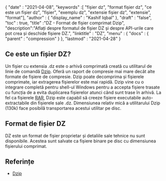 {
  "date" : "2021-04-08",
  "keywords" :[ "fișier dz", "format fișier dz", "ce este un fișier dz", "fișier", "exemplu dz", "extensie fișier dz", "extensie", "format"],
  "author" : {
    "display_name" : "Kashif Iqbal"
},
  "draft" : "false",
  "toc" : true,
  "title" :"DZ - Format de fișier comprimat Dzip",
  "description":"Aflați despre formatul de fișier DZ și despre API-urile care pot crea și deschide fișiere DZ.",
  "linktitle" : "DZ",
  "menu" : {
    "docs" : {
      "parent" : "compression"
}
},
  "lastmod" : "2021-04-28"
}

## Ce este un fișier DZ?

Un fișier cu extensia .dz este o arhivă comprimată creată cu utilitarul de linie de comandă [Dzip](https://speeddemosarchive.com/dzip/). Oferă un raport de compresie mai mare decât alte formate de fișiere de compresie. Dzip poate decomprima și fișierele comprimate, iar extragerea fișierelor este mai rapidă. Dzip vine cu o integrare completă pentru shell-ul Windows pentru a accepta fișiere trasate cu funcția de a evita duplicarea fișierelor atunci când sunt trase în arhivă. La fel ca fișierele [RAR](/ro/compression/rar/), Dzip este capabil să creeze fișiere executabile auto-extractabile din fișierele sale .dz. Dimensiunea relativ mică a utilitarului Dzip (130k) face posibilă transportarea acestui utilitar pe disc.

## Format de fișier DZ

DZ este un format de fișier proprietar și detaliile sale tehnice nu sunt disponibile. Acestea sunt salvate ca fișiere binare pe disc cu dimensiunea fișierului comprimat.

## Referințe

* [Dzip](https://speeddemosarchive.com/dzip/)

